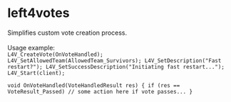 # left4votes
Simplifies custom vote creation process.<br><br>
Usage example:<br>
<code>L4V_CreateVote(OnVoteHandled);
	L4V_SetAllowedTeam(AllowedTeam_Survivors);
	L4V_SetDescription("Fast restart?");
	L4V_SetSuccessDescription("Initiating fast restart...");
	L4V_Start(client);
</code>

<code>void OnVoteHandled(VoteHandledResult res)
{
	if (res == VoteResult_Passed)
		// some action here if vote passes...
}
 </code>
